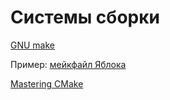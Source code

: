 # Системы сборки

[GNU make](https://www.gnu.org/software/make/manual/make.html)

Пример: [мейкфайл Яблока](https://github.com/hse-cs-ami/yabloko-public/blob/main/Makefile)

[Mastering CMake](https://cmake.org/cmake/help/book/mastering-cmake/)
